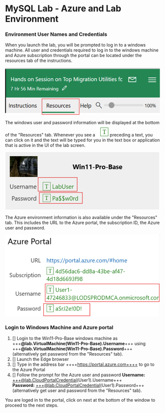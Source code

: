 # MySQL Lab - Azure and Lab Environment

### Environment User Names and Credentials

When you launch the lab, you will be prompted to log in to a windows machine.  All user and credentials required to log in to the windows machine and Azure subscription through the portal can be located under the resources tab of the instructions.


 ![](https://github.com/Azure/tech-connect-migration-lab/blob/main/MySQL/docs/media/skillable_img1.png?raw=true)

 The windows user and password information will be displayed at the bottom of the "Resources" tab. Whenever you see a ![](https://github.com/Azure/tech-connect-migration-lab/blob/main/MySQL/docs/media/skillable_img5.png?raw=true) preceding a text, you can click on it and the text will be typed for you in the text box or application that is active in the UI of the lab screen. 
 
  ![](https://github.com/Azure/tech-connect-migration-lab/blob/main/MySQL/docs/media/skillable_img2.png?raw=true)

The Azure environment information is also available under the "Resources" tab. This includes the URL to the Azure portal, the subscription ID, the Azure user and password.

  ![](https://github.com/Azure/tech-connect-migration-lab/blob/main/MySQL/docs/media/skillable_img4.png?raw=true)

### Login to Windows Machine and Azure portal

1. [] Login to the Win11-Pro-Base windows machine as +++**@lab.VirtualMachine(Win11-Pro-Base).Username**+++ using +++**@lab.VirtualMachine(Win11-Pro-Base).Password**+++ (alternatively get password from the "Resources" tab).
1. [] Launch the Edge browser
1. [] Type in the address bar ++++https://portal.azure.com++++ to go to the Azure Portal
1. [] Follow the prompt for the Azure user and password
    **Username:** +++@lab.CloudPortalCredential(User1).Username+++   
    **Password:** +++@lab.CloudPortalCredential(User1).Password+++
    (alternatively get user and password from the "Resources" tab).

You are loged in to the portal, click on next at the bottom of the window to proceed to the next steps.
